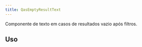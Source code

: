 ```yaml
---
title: QasEmptyResultText
---
```


Componente de texto em casos de resultados vazio após filtros.

<doc-api file="empty-result-text/QasEmptyResultText" name="QasEmptyResultText" />

## Uso

<doc-example file="QasEmptyResultText/Basic" title="Básico" />
